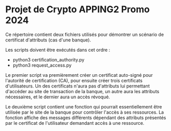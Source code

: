 # Projet de Crypto APPING2 Promo 2024

Ce répertoire contient deux fichiers utilisés pour démontrer
un scénario de certificat d'attributs (cas d'une banque).

Les scripts doivent être exécutés dans cet ordre :
* python3 certification_authority.py
* python3 request_access.py

Le premier script va premièrement créer un certificat auto-signé pour
l'autorité de certification (CA), pour ensuite créer trois certificats d'utilisateurs.
Un des certificats n'aura pas d'attributs lui permettant d'accéder au site de
transaction de la banque, un autre aura les attributs nécessaires,
et le dernier aura un accès révoqué.

Le deuxième script contient une fonction qui pourrait essentiellement
être utilisée par le site de la banque pour contrôler l'accès à ses ressources.
La fonction affiche des messages différents dépendant des attributs présentés
par le certificat de l'utilisateur demandant accès à une ressource.
